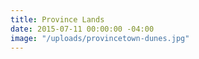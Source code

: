 ```yaml
---
title: Province Lands
date: 2015-07-11 00:00:00 -04:00
image: "/uploads/provincetown-dunes.jpg"
---
```


